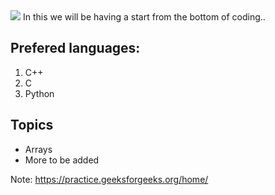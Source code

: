 <img src= 'https://capsule-render.vercel.app/api?type=slice&color=000000&height=150&section=footer&text=Back%20To%20Basics&fontSize=100&animation=blink&fontColor=FF00FF' />
In this we will be having a start from the bottom of coding..

## Prefered languages:

1. C++
2. C
3. Python

## Topics 

* Arrays
* More to be added

Note: https://practice.geeksforgeeks.org/home/
